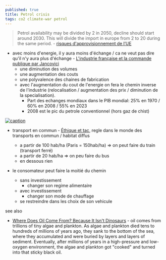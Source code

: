 ```yaml
---
published: true
title: Petrol crisis
tags: co2 climate-war petrol
---
```

> Petrol availability may be divided by 2 in 2050, decline should start around 2030. This will divide the import in europe from 2 to 20 during the same period. - [risques d'approvisionnement de l’UE ](https://www.connaissancedesenergies.org/petrole-shift-project-precise-les-risques-dapprovisionnement-de-lue-220218)

- avec moins d'energie, il y aura moins d'échange / ca ne veut pas dire qu'il n'y aura plus d'échange - [L'industrie française et la commande publique par Jancovici](https://www.youtube.com/watch?v=c6BTDREaqiU)
	- une diminution des volumes
	- une augmentation des couts
    - une polyvalence des chaines de fabrication
    - avec l'augmentation du cout de l'energie on fera le chemin inverse de l'industrie (relocalisation / augmentation des prix / diminution de la specialisation).
		- Part des echanges mondiaux dans le PIB mondial: 25% en 1970 / 60% en  2008 / 55% en 2023
		- 2008 est le pic du petrole conventionnel (hors gaz de chist)

[![caption](https://www.connaissancedesenergies.org/sites/default/files/inline-images/Petrole-Production-des-16-principaux-pays-fournisseurs-UE_0.png)](https://www.connaissancedesenergies.org/petrole-shift-project-precise-les-risques-dapprovisionnement-de-lue-220218)

- transport en commun - [Éthique et tac](https://youtu.be/1T9XTm23-7o?feature=shared&t=1061), regle dans le monde des transports en commun / habitat diffus
	- a partir de 100 hab/ha (Paris = 150hab/ha) => on peut faire du train (transport ferré)
    - a partir de  20 hab/ha => on peu faire du bus
    - en dessous rien

- le consomateur peut faire la moitié du chemin
	- sans investissement
		- changer son regime alimentaire
	- avec investissement
		- changer son mode de chauffage
	- se restreindre dans les choix de son vehicule


see also
- [Where Does Oil Come From? Because It Isn't Dinosaurs](https://www.iflscience.com/where-does-oil-come-from-because-it-isnt-dinosaurs-70746) - oil comes from trillions of tiny algae and plankton. As algae and plankton died tens to hundreds of millions of years ago, they sank to the bottom of the sea, where they accumulated and were buried by layers and layers of sediment. Eventually, after millions of years in a high-pressure and low-oxygen environment, the algae and plankton got "cooked" and turned into that sticky black oil.
